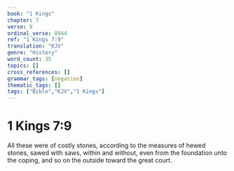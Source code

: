 ```yaml
---
book: "1 Kings"
chapter: 7
verse: 9
ordinal_verse: 8944
ref: "1 Kings 7:9"
translation: "KJV"
genre: "History"
word_count: 35
topics: []
cross_references: []
grammar_tags: [negation]
thematic_tags: []
tags: ["Bible","KJV","1 Kings"]
---
```


# 1 Kings 7:9

All these were of costly stones, according to the measures of hewed stones, sawed with saws, within and without, even from the foundation unto the coping, and so on the outside toward the great court.

